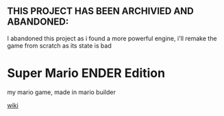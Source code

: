 ## THIS PROJECT HAS BEEN ARCHIVIED AND ABANDONED:
I abandoned this project as i found a more powerful engine, i'll remake the game from scratch as its state is bad


# Super Mario ENDER Edition
 my mario game, made in mario builder
 
[wiki](https://github.com/ENDERZOMBI102/Super-Mario-ENDER-Edition/wiki)
